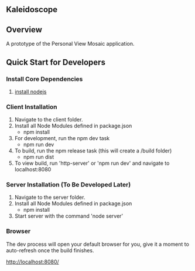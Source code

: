 ## Kaleidoscope

## Overview

A prototype of the Personal View Mosaic application.

## Quick Start for Developers

### Install Core Dependencies
1. [install nodejs](http://nodejs.org/)

### Client Installation
1. Navigate to the client folder.
2. Install all Node Modules defined in package.json
    * npm install  
3. For development, run the npm dev task
    * npm run dev
4. To build, run the npm release task (this will create a /build folder)
    * npm run dist
5. To view build, run 'http-server' or 'npm run dev' and navigate to localhost:8080

### Server Installation (To Be Developed Later)
1. Navigate to the server folder.
2. Install all Node Modules defined in package.json
    * npm install
3. Start server with the command 'node server'

### Browser

The dev process will open your default browser for you, give it a moment to auto-refresh once the build finishes.

[http://localhost:8080/](http://localhost:8080/)
